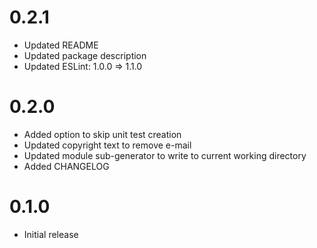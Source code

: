 # 0.2.1

* Updated README
* Updated package description
* Updated ESLint: 1.0.0 => 1.1.0

# 0.2.0

* Added option to skip unit test creation
* Updated copyright text to remove e-mail
* Updated module sub-generator to write to current working directory
* Added CHANGELOG

# 0.1.0

* Initial release
